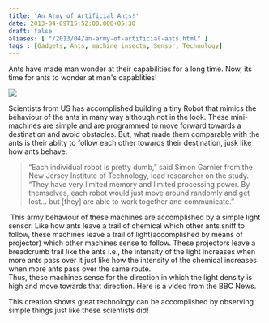 ```yaml
---
title: 'An Army of Artificial Ants!'
date: 2013-04-09T15:52:00.000+05:30
draft: false
aliases: [ "/2013/04/an-army-of-artificial-ants.html" ]
tags : [Gadgets, Ants, machine insects, Sensor, Technology]
---
```


Ants have made man wonder at their capabilities for a long time. Now, its time for ants to wonder at man's capablities!  

[![](https://1.bp.blogspot.com/-MZ7tNlbC8PA/UWPk0LknmlI/AAAAAAAAAuI/B7XQ7sMrC5U/s400/antsmech.jpg)](https://1.bp.blogspot.com/-MZ7tNlbC8PA/UWPk0LknmlI/AAAAAAAAAuI/B7XQ7sMrC5U/s1600/antsmech.jpg)

  
Scientists from US has accomplished building a tiny Robot that mimics the behaviour of the ants in many way although not in the look. These mini-machines are simple and are programmed to move forward towards a destination and avoid obstacles. But, what made them comparable with the ants is their ablity to follow each other towards their destination, jusk like how ants behave.  

> “Each individual robot is pretty dumb,” said Simon Garnier from the New Jersey Institute of Technology, lead researcher on the study. “They have very limited memory and limited processing power. By themselves, each robot would just move around randomly and get lost… but \[they\] are able to work together and communicate.”

 This army behaviour of these machines are accomplished by a simple light sensor. Like how ants leave a trail of chemical which other ants sniff to follow, these machines leave a trail of light(accomplished by means of projector) which other machines sense to follow. These projectors leave a breadcrumb trail like the ants i.e., the intensity of the light increases when more ants pass over it just like how the intensity of the chemical increases when more ants pass over the same route.  
Thus, these machines sense for the direction in which the light density is high and move towards that direction. Here is a video from the BBC News.  
  

  
This creation shows great technology can be accomplished by observing simple things just like these scientists did!